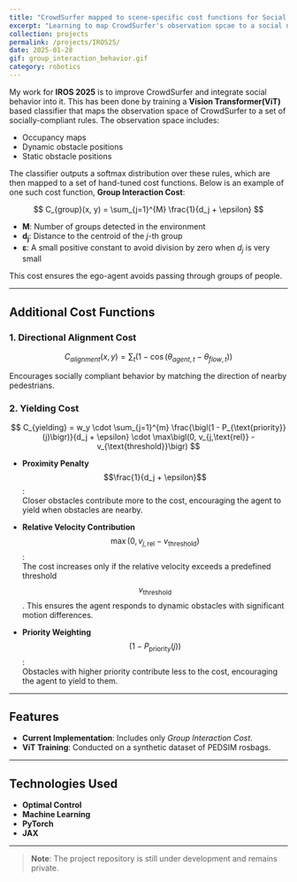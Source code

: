 ```yaml
---
title: "CrowdSurfer mapped to scene-specific cost functions for Social Navigation"
excerpt: "Learning to map CrowdSurfer's observation spcae to a social navigation rule set"
collection: projects
permalink: /projects/IROS25/
date: 2025-01-28
gif: group_interaction_behavior.gif
category: robotics
---
```


My work for **IROS 2025** is to improve CrowdSurfer and integrate social behavior into it. This has been done by training a **Vision Transformer(ViT)** based classifier that maps the observation space of CrowdSurfer to a set of socially-compliant rules. The observation space includes:
 
- Occupancy maps  
- Dynamic obstacle positions  
- Static obstacle positions

The classifier outputs a softmax distribution over these rules, which are then mapped to a set of hand-tuned cost functions. Below is an example of one such cost function, **Group Interaction Cost**:

$$
C_{group}(x, y) = \sum_{j=1}^{M} \frac{1}{d_j + \epsilon}
$$

- **M**: Number of groups detected in the environment  
- **d<sub>j</sub>**: Distance to the centroid of the *j*-th group  
- **ε**: A small positive constant to avoid division by zero when *d<sub>j</sub>* is very small  

This cost ensures the ego-agent avoids passing through groups of people.

---

## Additional Cost Functions

### 1. Directional Alignment Cost

$$
C_{alignment}(x, y) = \sum_{t} \left( 1 - \cos\bigl(\theta_{agent,t} - \theta_{flow,t}\bigr) \right)
$$

Encourages socially compliant behavior by matching the direction of nearby pedestrians.

### 2. Yielding Cost

$$
C_{yielding} 
= w_y \cdot \sum_{j=1}^{m} \frac{\bigl(1 - P_{\text{priority}}(j)\bigr)}{d_j + \epsilon} 
\cdot \max\bigl(0, v_{j,\text{rel}} - v_{\text{threshold}}\bigr)
$$

- **Proximity Penalty** $$\frac{1}{d_j + \epsilon}$$:  
  Closer obstacles contribute more to the cost, encouraging the agent to yield when obstacles are nearby.

- **Relative Velocity Contribution** $$\max(0, v_{j,\text{rel}} - v_{\text{threshold}})$$:  
  The cost increases only if the relative velocity exceeds a predefined threshold $$v_{\text{threshold}}$$. This ensures the agent responds to dynamic obstacles with significant motion differences.

- **Priority Weighting** $$\bigl(1 - P_{\text{priority}}(j)\bigr)$$:  
  Obstacles with higher priority contribute less to the cost, encouraging the agent to yield to them.

---

## Features

- **Current Implementation**: Includes only *Group Interaction Cost*.  
- **ViT Training**: Conducted on a synthetic dataset of PEDSIM rosbags.

---

## Technologies Used

- **Optimal Control**  
- **Machine Learning**  
- **PyTorch**  
- **JAX**

---

> **Note**: The project repository is still under development and remains private.